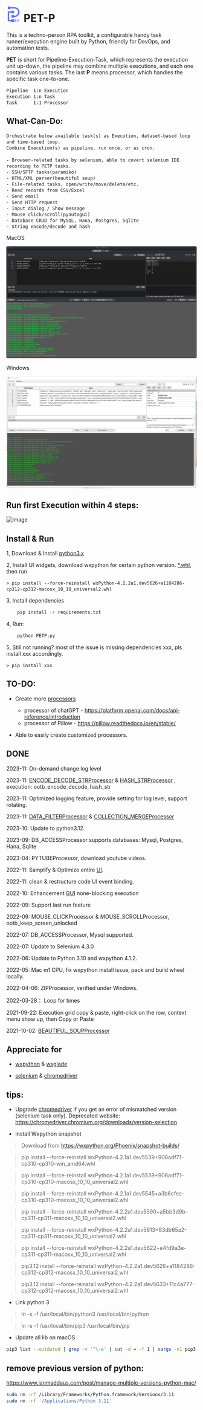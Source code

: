 # ![image](./image/petp_small.png) PET-P

This is a techno-person RPA toolkit, a configurable handy task runner/execution engine built by Python, friendly for
DevOps, and automation tests.

**PET** is short for Pipeline-Execution-Task, which represents the execution unit up-down, the pipeline may combine
multiple
executions,
and each one contains various tasks. The last **P** means processor, which handles the specific task one-to-one.

    Pipeline  1:n Execution
    Execution 1:n Task
    Task      1:1 Processor

## What-Can-Do:

    Orchestrate below available task(s) as Execution, dataset-based loop and time-based loop. 
    Combine Execution(s) as pipeline, run once, or as cron.

    - Browser-related tasks by selenium, able to covert selenium IDE recording to PETP tasks.
    - SSH/SFTP tasks(paramiko)
    - HTML/XML parser(beautiful soup)
    - File-related tasks, open/write/move/delete/etc.
    - Read records from CSV/Excel
    - Send email
    - Send HTTP request
    - Input dialog / Show message
    - Mouse click/scroll(pyautogui)
    - Database CRUD for MySQL, Hana, Postgres, Sqlite
    - String encode/decode and hash

MacOS

![image](https://raw.githubusercontent.com/lorisunjunbin/petp/master/image/PETP_overview.png)

Windows

![image](https://raw.githubusercontent.com/lorisunjunbin/petp/master/image/PETP_overview_windows.png)

## Run first Execution within 4 steps:

![image](https://raw.githubusercontent.com/lorisunjunbin/petp/master/image/user_manual.png)

## Install & Run

1, Download & Install [python3.x](https://www.python.org/downloads/)

2, Install UI widgets, download wxpython for certain python
version. [*.whl](https://wxpython.org/Phoenix/snapshot-builds/), then run

    > pip install --force-reinstall wxPython-4.2.2a1.dev5626+a1184286-cp312-cp312-macosx_10_10_universal2.whl

3, Install dependencies

```bash
    pip install -r requirements.txt
```

4, Run:

```bash
    python PETP.py
```

5, Still not running? most of the issue is missing dependencies xxx, pls install xxx accordingly.

    > pip install xxx

## TO-DO:

- Create more [processors](./core/processors)
    - processor of chatGPT - https://platform.openai.com/docs/api-reference/introduction
    - processor of Pillow - https://pillow.readthedocs.io/en/stable/

- Able to easily create customized processors.

## DONE
2023-11: On-demand change log level

2023-11: [ENCODE_DECODE_STRProcessor](./core/processors/ENCODE_DECODE_STRProcessor.py) & [HASH_STRProcessor](./core/processors/HASH_STRProcessor.py)  ,
execution: ootb_encode_decode_hash_str

2023-11: Optimized logging feature, provide setting for log level, support rotating.

2023-11: [DATA_FILTERProcessor](./core/processors/DATA_FILTERProcessor.py) & [COLLECTION_MERGEProcessor](./core/processors/COLLECTION_MERGEProcessor.py)

2023-10: Update to python3.12.

2023-09: DB_ACCESSProcessor supports databases: Mysql, Postgres, Hana, Sqlite

2023-04: PYTUBEProcessor, download youtube videos.

2022-11: Samplify & Optimize entire [UI](./mvp/view).

2022-11: clean & restructure code UI event binding.

2022-10: Enhancement [GUI](./mvp) none-blocking execution

2022-09: Support last run feature

2022-09: MOUSE_CLICKProcessor & MOUSE_SCROLLProcessor, ootb_keep_screen_unlocked

2022-07: DB_ACCESSProcessor, Mysql supported.

2022-07: Update to Selenium 4.3.0

2022-06: Update to Python 3.10 and wxpython 4.1.2.

2022-05: Mac m1 CPU, fix wxpython install issue, pack and build wheel locally.

2022-04-06: ZIPProcessor, verified under Windows.

2022-03-28： Loop for times

2021-09-22: Execution grid copy & paste, right-click on the row, context menu show up, then Copy or Paste

2021-10-02: [BEAUTIFUL_SOUPProcessor](./core/processors/BEAUTIFUL_SOUPProcessor.py)

## Appreciate for

- [wxpython](https://www.wxpython.org/) & [wxglade](https://wxglade.sourceforge.net/)

- [selenium](https://selenium-python.readthedocs.io/) & [chromedriver](https://chromedriver.chromium.org/downloads)

## tips:

- Upgrade [chromedriver](https://googlechromelabs.github.io/chrome-for-testing/) if you get an error of mismatched
  version (selenium task
  only). Deprecated website: https://chromedriver.chromium.org/downloads/version-selection

- Install Wxpython snapshot

> Download from https://wxpython.org/Phoenix/snapshot-builds/

> pip install --force-reinstall wxPython-4.2.1a1.dev5539+906adf71-cp310-cp310-win_amd64.whl

> pip install --force-reinstall wxPython-4.2.1a1.dev5539+906adf71-cp310-cp310-macosx_10_10_universal2.whl

> pip install --force-reinstall wxPython-4.2.1a1.dev5545+a3b6cfec-cp310-cp310-macosx_10_10_universal2.whl

> pip install --force-reinstall wxPython-4.2.2a1.dev5590+a5bb3d9b-cp311-cp311-macosx_10_10_universal2.whl

> pip install --force-reinstall wxPython-4.2.2a1.dev5613+83db65a2-cp311-cp311-macosx_10_10_universal2.whl

> pip install --force-reinstall wxPython-4.2.2a1.dev5622+e4fd9a3e-cp311-cp311-macosx_10_10_universal2.whl

> pip3.12 install --force-reinstall wxPython-4.2.2a1.dev5626+a1184286-cp312-cp312-macosx_10_10_universal2.whl

> pip3.12 install --force-reinstall wxPython-4.2.2a1.dev5633+11c4a777-cp312-cp312-macosx_10_10_universal2.whl

- Link python 3

> ln -s -f /usr/local/bin/python3 /usr/local/bin/python

> ln -s -f /usr/local/bin/pip3 /usr/local/bin/pip

- Update all lib on macOS

``` bash 
pip3 list --outdated | grep -v '^\-e' | cut -d = -f 1 | xargs -n1 pip3 install -U
```  

## remove previous version of python:

https://www.ianmaddaus.com/post/manage-multiple-versions-python-mac/

``` bash
sudo rm -rf /Library/Frameworks/Python.framework/Versions/3.11
sudo rm -rf '/Applications/Python 3.11'
```
